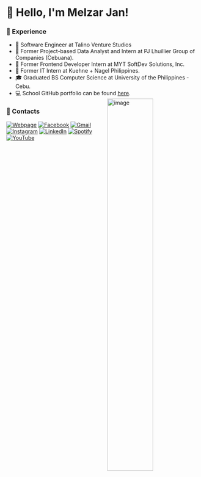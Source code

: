 
# 👋 Hello, I'm Melzar Jan!

<!--
### 📖 Origins
Hi, I'm Melzar Jan, a software engineer/data analyst/video games enthusiast from Lapu-Lapu City, PH. I've always been fascinated by video games and how they were made, which led me to dabble in making them using GameMaker Studio. However, I wanted to learn more about the technical aspects of game development, so I pursued a Computer Science degree at University of the Philippines Cebu. 

Currently, I'm honing my skills mainly in software engineering, always striving to learn more and create things that I enjoy everyday ✨
-->

### 📝 Experience
- 💼 Software Engineer at Talino Venture Studios
- 💼 Former Project-based Data Analyst and Intern at PJ Lhuillier Group of Companies (Cebuana).
- 💼 Former Frontend Developer Intern at MYT SoftDev Solutions, Inc.
- 💼 Former IT Intern at Kuehne + Nagel Philippines.
- 🎓 Graduated BS Computer Science at University of the Philippines - Cebu.
- 💻 School GitHub portfolio can be found [here](https://github.com/melzarjanchico-up).<img alt="image" align="right" style="width: 50%; height: 50%" src="https://static.wikia.nocookie.net/deltarune/images/9/95/Lancer_item.gif" />

<!--
### 🛠 Skills
- #### 💻 General Programming  
  ![C](https://custom-icon-badges.demolab.com/badge/C-grey?style=for-the-badge&logo=c)
  ![C++](https://custom-icon-badges.demolab.com/badge/C++-grey?style=for-the-badge&logo=cplusplus)
  ![Python](https://custom-icon-badges.demolab.com/badge/Python-grey?style=for-the-badge&logo=python)
  ![SQL](https://custom-icon-badges.demolab.com/badge/SQL-grey?style=for-the-badge&logo=mysql)
- #### 🌐 Frontend & Mobile Development  
  ![HTML](https://custom-icon-badges.demolab.com/badge/HTML-grey?style=for-the-badge&logo=html5)
  ![CSS](https://custom-icon-badges.demolab.com/badge/CSS-grey?style=for-the-badge&logo=css3)
  ![JavaScript](https://custom-icon-badges.demolab.com/badge/JavaScript-grey?style=for-the-badge&logo=javascript)
  ![TypeScript](https://custom-icon-badges.demolab.com/badge/TypeScript-grey?style=for-the-badge&logo=typescript)
  ![Tailwind CSS](https://custom-icon-badges.demolab.com/badge/Tailwind_CSS-grey?style=for-the-badge&logo=tailwindcss)
  ![BootStrap](https://custom-icon-badges.demolab.com/badge/BootStrap-grey?style=for-the-badge&logo=bootstrap)
  ![React](https://custom-icon-badges.demolab.com/badge/React-grey?style=for-the-badge&logo=react)
  ![Flutter](https://custom-icon-badges.demolab.com/badge/Flutter-grey?style=for-the-badge&logo=flutter)
- #### 🖥️ Backend & Cloud Platforms  
  ![Node.js](https://custom-icon-badges.demolab.com/badge/Node.js-grey?style=for-the-badge&logo=nodedotjs)
  ![Express.js](https://custom-icon-badges.demolab.com/badge/Express.js-grey?style=for-the-badge&logo=express)
  ![TypeORM](https://custom-icon-badges.demolab.com/badge/TypeORM-grey?style=for-the-badge&logo=typeorm)
  ![Firebase](https://custom-icon-badges.demolab.com/badge/Firebase-grey?style=for-the-badge&logo=firebase)
  ![Cloud Firestore](https://custom-icon-badges.demolab.com/badge/Cloud_Firestore-grey?style=for-the-badge&logo=googlecloud)
  ![Odoo](https://custom-icon-badges.demolab.com/badge/Odoo-grey?style=for-the-badge&logo=odoo)
- #### 🚀 Deployment & DevOps  
  ![Vercel](https://custom-icon-badges.demolab.com/badge/Vercel-grey?style=for-the-badge&logo=vercel)
  ![GitHub Pages](https://custom-icon-badges.demolab.com/badge/GitHub_Pages-grey?style=for-the-badge&logo=github)
- #### 🔧 Version Control  
  ![Git](https://custom-icon-badges.demolab.com/badge/Git-grey?style=for-the-badge&logo=git)
  ![GitHub](https://custom-icon-badges.demolab.com/badge/GitHub-grey?style=for-the-badge&logo=github)
- #### 🖥️ Development Environments  
  ![VS Code](https://custom-icon-badges.demolab.com/badge/VS_Code-grey?style=for-the-badge&logo=visualstudiocode)
  ![Jupyter Notebook](https://custom-icon-badges.demolab.com/badge/Jupyter_Notebook-grey?style=for-the-badge&logo=jupyter)
  ![Google Colab](https://custom-icon-badges.demolab.com/badge/Google_Colab-grey?style=for-the-badge&logo=googlecolab)
  ![Kaggle Notebook](https://custom-icon-badges.demolab.com/badge/Kaggle_Notebook-grey?style=for-the-badge&logo=kaggle)
- #### 📝 Documentation & Markup  
  ![Markdown](https://custom-icon-badges.demolab.com/badge/Markdown-grey?style=for-the-badge&logo=markdown)
  ![LaTeX](https://custom-icon-badges.demolab.com/badge/LaTeX-grey?style=for-the-badge&logo=latex)
- #### 📊 Productivity & Design Tools  
  ![MS Word](https://custom-icon-badges.demolab.com/badge/MS_Word-grey?style=for-the-badge&logo=msword)
  ![MS PowerPoint](https://custom-icon-badges.demolab.com/badge/MS_PowerPoint-grey?style=for-the-badge&logo=msppt)
  ![MS Excel](https://custom-icon-badges.demolab.com/badge/MS_Excel-grey?style=for-the-badge&logo=msexcel)
  ![Power BI](https://custom-icon-badges.demolab.com/badge/Power_BI-grey?style=for-the-badge&logo=powerbi)
  ![Power Automate](https://custom-icon-badges.demolab.com/badge/Power_Automate-grey?style=for-the-badge&logo=power-automate)
  ![Figma](https://custom-icon-badges.demolab.com/badge/Figma-grey?style=for-the-badge&logo=figma)
  ![Canva](https://custom-icon-badges.demolab.com/badge/Canva-grey?style=for-the-badge&logo=canva)
  ![Notion](https://custom-icon-badges.demolab.com/badge/Notion-grey?style=for-the-badge&logo=notion)
  ![Trello](https://custom-icon-badges.demolab.com/badge/Trello-grey?style=for-the-badge&logo=trello)
-->

### 📲 Contacts
[![Webpage](https://custom-icon-badges.demolab.com/badge/Webpage-gray?logo=globe&logo-source=feather&logoColor=fff&style=for-the-badge)](https://melzarjanchico.github.io)
[![Facebook](https://custom-icon-badges.demolab.com/badge/Facebook-%231877F2.svg?logo=Facebook&logoColor=fff&style=for-the-badge)](https://www.facebook.com/melzarjanchico)
[![Gmail](https://custom-icon-badges.demolab.com/badge/Gmail-D14836?logo=gmail&logoColor=fff&style=for-the-badge)](mailto:melzarjanchico@gmail.com)
[![Instagram](https://custom-icon-badges.demolab.com/badge/Instagram-%23E4405F.svg?logo=Instagram&logoColor=fff&style=for-the-badge)](https://www.instagram.com/melzarr)
[![LinkedIn](https://custom-icon-badges.demolab.com/badge/LinkedIn-0A66C2?logo=linkedin-white&logoColor=fff&style=for-the-badge)](https://www.linkedin.com/in/melzarjanchico)
[![Spotify](https://custom-icon-badges.demolab.com/badge/Spotify-1ED760?logo=spotify&logoColor=fff&style=for-the-badge)](https://open.spotify.com/user/31y6gjfzto7nejgno7oyasmfl5yy?si=a9c5489d71e246f4)
[![YouTube](https://custom-icon-badges.demolab.com/badge/YouTube-%23FF0000.svg?logo=youtube&logoColor=fff&style=for-the-badge)](https://youtube.com/@melzarjanchico)


